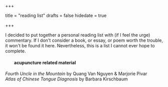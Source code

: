 +++

title = "reading list"
drafts = false
hidedate = true

+++

I decided to put together a personal reading list with (if I feel the urge) commentary. If I don't consider a book, or essay, or poem worth the trouble, it won't be found it here. Nevertheless, this is a list I cannot ever hope to complete.

#### &emsp;&emsp;acupuncture related material

_Fourth Uncle in the Mountain_ by Quang Van Nguyen & Marjorie Pivar  
_Atlas of Chinese Tongue Diagnosis_ by Barbara Kirschbaum

